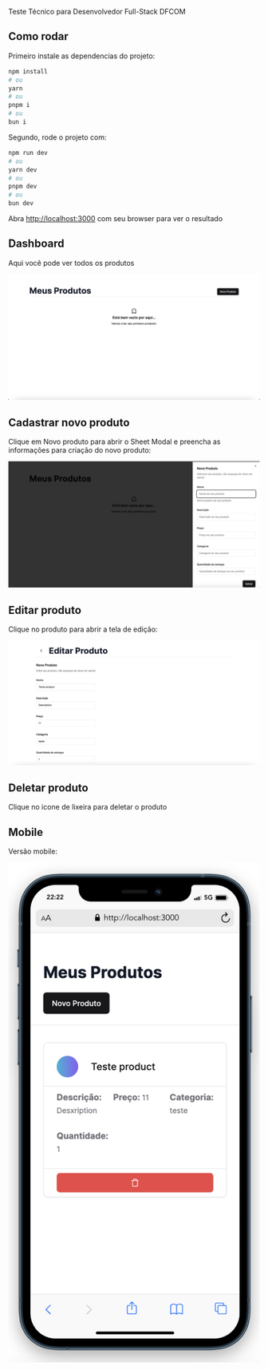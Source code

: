 Teste Técnico para Desenvolvedor Full-Stack DFCOM

## Como rodar

Primeiro instale as dependencias do projeto:

```bash
npm install
# ou
yarn
# ou
pnpm i
# ou
bun i
```

Segundo, rode o projeto com:

```bash
npm run dev
# ou
yarn dev
# ou
pnpm dev
# ou
bun dev
```

Abra [http://localhost:3000](http://localhost:3000) com seu browser para ver o resultado

## Dashboard

Aqui você pode ver todos os produtos

<img src="./public/home.png">

## Cadastrar novo produto

Clique em Novo produto para abrir o Sheet Modal e preencha as informações para criação do novo produto:

<img src="./public/new.png">

## Editar produto

Clique no produto para abrir a tela de edição:

<img src="./public/edit.png">

## Deletar produto

Clique no icone de lixeira para deletar o produto

## Mobile

Versão mobile: 

<img src="./public/mobile.png">
